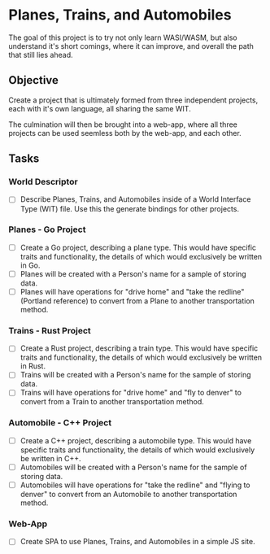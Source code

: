 # Planes, Trains, and Automobiles
The goal of this project is to try not only learn WASI/WASM, but also understand it's short comings, where it can improve, and overall the path that still lies ahead.

## Objective
Create a project that is ultimately formed from three independent projects, each with it's own language, all sharing the same WIT.

The culmination will then be brought into a web-app, where all three projects can be used seemless both by the web-app, and each other.

## Tasks

### World Descriptor
- [ ] Describe Planes, Trains, and Automobiles inside of a World Interface Type (WIT) file. Use this the generate bindings for other projects.

### Planes - Go Project
- [ ] Create a Go project, describing a plane type. This would have specific traits and functionality, the details of which would exclusively be written in Go.
- [ ] Planes will be created with a Person's name for a sample of storing data. 
- [ ] Planes will have operations for "drive home" and "take the redline" (Portland reference) to convert from a Plane to another transportation method.

### Trains - Rust Project
- [ ] Create a Rust project, describing a train type. This would have specific traits and functionality, the details of which would exclusively be written in Rust.
- [ ] Trains will be created with a Person's name for the sample of storing data.
- [ ] Trains will have operations for "drive home" and "fly to denver" to convert from a Train to another transportation method.

### Automobile - C++ Project
- [ ] Create a C++ project, describing a automobile type. This would have specific traits and functionality, the details of which would exclusively be written in C++.
- [ ] Automobiles will be created with a Person's name for the sample of storing data.
- [ ] Automobiles will have operations for "take the redline" and "flying to denver" to convert from an Automobile to another transportation method.

### Web-App
- [ ] Create SPA to use Planes, Trains, and Automobiles in a simple JS site.
